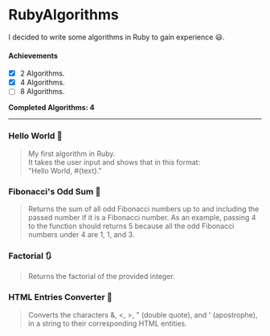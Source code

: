 # RubyAlgorithms
I decided to write some algorithms in Ruby to gain experience :smiley:.<br>

#### Achievements
- [x] 2 Algorithms.
- [x] 4 Algorithms.
- [ ] 8 Algorithms.

**Completed Algorithms: 4**

---------------------------------------------------------

### Hello World :seedling:
> My first algorithm in Ruby.<br>
> It takes the user input and shows that in this format:<br>
> "Hello World, #{text}."

### Fibonacci's Odd Sum :herb:
> Returns the sum of all odd Fibonacci numbers up to and including the passed number 
> if it is a Fibonacci number. As an example, passing 4 to the function should returns 
> 5 because all the odd Fibonacci numbers under 4 are 1, 1, and 3.

### Factorial :arrows_clockwise:
> Returns the factorial of the provided integer.

### HTML Entries Converter :page_facing_up:
> Converts the characters &, <, >, " (double quote), and ' (apostrophe), 
> in a string to their corresponding HTML entities.